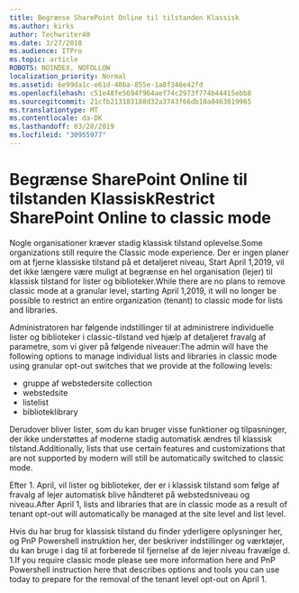 ```yaml
---
title: Begrænse SharePoint Online til tilstanden Klassisk
ms.author: kirks
author: Techwriter40
ms.date: 3/27/2018
ms.audience: ITPro
ms.topic: article
ROBOTS: NOINDEX, NOFOLLOW
localization_priority: Normal
ms.assetid: 6e99da1c-e61d-40ba-855e-1a8f346e42fd
ms.openlocfilehash: c51e48fe5694f964aef74c2973f774b44415ebb8
ms.sourcegitcommit: 21cfb213183188d32a3743f66db10a8463019965
ms.translationtype: MT
ms.contentlocale: da-DK
ms.lasthandoff: 03/28/2019
ms.locfileid: "30955977"
---
```

# <a name="restrict-sharepoint-online-to-classic-mode"></a><span data-ttu-id="6419c-102">Begrænse SharePoint Online til tilstanden Klassisk</span><span class="sxs-lookup"><span data-stu-id="6419c-102">Restrict SharePoint Online to classic mode</span></span>

<span data-ttu-id="6419c-103">Nogle organisationer kræver stadig klassisk tilstand oplevelse.</span><span class="sxs-lookup"><span data-stu-id="6419c-103">Some organizations still require the Classic mode experience.</span></span> <span data-ttu-id="6419c-104">Der er ingen planer om at fjerne klassiske tilstand på et detaljeret niveau, Start April 1,2019, vil det ikke længere være muligt at begrænse en hel organisation (lejer) til klassisk tilstand for lister og biblioteker.</span><span class="sxs-lookup"><span data-stu-id="6419c-104">While there are no plans to remove classic mode at a granular level, starting April 1,2019, it will no longer be possible to restrict an entire organization (tenant) to classic mode for lists and libraries.</span></span>

<span data-ttu-id="6419c-105">Administratoren har følgende indstillinger til at administrere individuelle lister og biblioteker i classic-tilstand ved hjælp af detaljeret fravalg af parametre, som vi giver på følgende niveauer:</span><span class="sxs-lookup"><span data-stu-id="6419c-105">The admin will have the following options to manage individual lists and libraries in classic mode using granular opt-out switches that we provide at the following levels:</span></span>

- <span data-ttu-id="6419c-106">gruppe af websteder</span><span class="sxs-lookup"><span data-stu-id="6419c-106">site collection</span></span>
- <span data-ttu-id="6419c-107">websted</span><span class="sxs-lookup"><span data-stu-id="6419c-107">site</span></span>
- <span data-ttu-id="6419c-108">liste</span><span class="sxs-lookup"><span data-stu-id="6419c-108">list</span></span>
- <span data-ttu-id="6419c-109">bibliotek</span><span class="sxs-lookup"><span data-stu-id="6419c-109">library</span></span>

<span data-ttu-id="6419c-110">Derudover bliver lister, som du kan bruger visse funktioner og tilpasninger, der ikke understøttes af moderne stadig automatisk ændres til klassisk tilstand.</span><span class="sxs-lookup"><span data-stu-id="6419c-110">Additionally, lists that use certain features and customizations that are not supported by modern will still be automatically switched to classic mode.</span></span>

<span data-ttu-id="6419c-111">Efter 1. April, vil lister og biblioteker, der er i klassisk tilstand som følge af fravalg af lejer automatisk blive håndteret på webstedsniveau og niveau.</span><span class="sxs-lookup"><span data-stu-id="6419c-111">After April 1, lists and libraries that are in classic mode as a result of tenant opt-out will automatically be managed at the site level and list level.</span></span>

<span data-ttu-id="6419c-112">Hvis du har brug for klassisk tilstand du finder yderligere oplysninger her, og PnP Powershell instruktion her, der beskriver indstillinger og værktøjer, du kan bruge i dag til at forberede til fjernelse af de lejer niveau fravælge d. 1.</span><span class="sxs-lookup"><span data-stu-id="6419c-112">If you require classic mode please see more information here and PnP Powershell instruction here that describes options and tools you can use today to prepare for the removal of the tenant level opt-out on April 1.</span></span>
